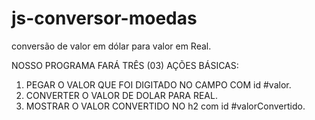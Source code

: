 # js-conversor-moedas
 conversão de valor em dólar para  valor em Real.

 NOSSO PROGRAMA FARÁ TRÊS (03) AÇÕES BÁSICAS:
 1. PEGAR O VALOR QUE  FOI DIGITADO NO CAMPO COM id #valor.
 2. CONVERTER O VALOR DE DOLAR PARA REAL.
 3. MOSTRAR O VALOR CONVERTIDO NO h2 com id #valorConvertido.
